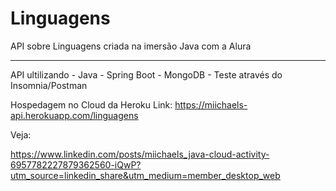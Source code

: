 # Linguagens
API sobre Linguagens criada na imersão Java com a Alura

 ______________________________________________________________________________________________________________________

API ultilizando - Java - Spring Boot - MongoDB - Teste através do Insomnia/Postman

Hospedagem no Cloud da Heroku
Link: https://miichaels-api.herokuapp.com/linguagens

Veja:

https://www.linkedin.com/posts/miichaels_java-cloud-activity-6957782227879362560-iQwP?utm_source=linkedin_share&utm_medium=member_desktop_web
